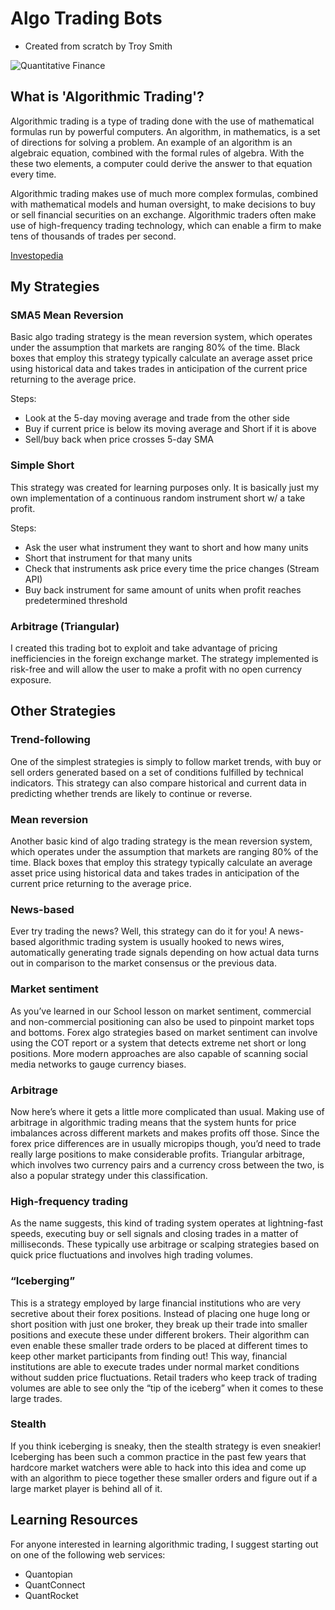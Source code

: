 # Algo Trading Bots
- Created from scratch by Troy Smith

![Quantitative Finance](https://miro.medium.com/max/884/1*SfUnSwcp9mVJB4EH2lPtOQ.png)


## What is 'Algorithmic Trading'?
Algorithmic trading is a type of trading done with the use of mathematical formulas run by powerful computers. An algorithm, in mathematics, is a set of directions for solving a problem. An example of an algorithm is an algebraic equation, combined with the formal rules of algebra. With the these two elements, a computer could derive the answer to that equation every time.

Algorithmic trading makes use of much more complex formulas, combined with mathematical models and human oversight, to make decisions to buy or sell financial securities on an exchange. Algorithmic traders often make use of high-frequency trading technology, which can enable a firm to make tens of thousands of trades per second.

[Investopedia](https://www.investopedia.com/terms/a/algorithmictrading.asp#ixzz5WlaWZKNw)


## My Strategies

### SMA5 Mean Reversion
Basic algo trading strategy is the mean reversion system, which operates under the assumption that markets are ranging 80% of the time. Black boxes that employ this strategy typically calculate an average asset price using historical data and takes trades in anticipation of the current price returning to the average price. 

Steps:
- Look at the 5-day moving average and trade from the other side
- Buy if current price is below its moving average and Short if it is above
- Sell/buy back when price crosses 5-day SMA

### Simple Short
This strategy was created for learning purposes only. It is basically just my own implementation of a continuous random instrument short w/ a take profit. 

Steps:
- Ask the user what instrument they want to short and how many units
- Short that instrument for that many units
- Check that instruments ask price every time the price changes (Stream API)
- Buy back instrument for same amount of units when profit reaches predetermined threshold

### Arbitrage (Triangular)
I created this trading bot to exploit and take advantage of pricing inefficiencies in the foreign exchange market. The strategy implemented is risk-free and will allow the user to make a profit with no open currency exposure.


## Other Strategies 

### Trend-following

One of the simplest strategies is simply to follow market trends, with buy or sell orders generated based on a set of conditions fulfilled by technical indicators. This strategy can also compare historical and current data in predicting whether trends are likely to continue or reverse.

### Mean reversion

Another basic kind of algo trading strategy is the mean reversion system, which operates under the assumption that markets are ranging 80% of the time. Black boxes that employ this strategy typically calculate an average asset price using historical data and takes trades in anticipation of the current price returning to the average price.

### News-based

Ever try trading the news? Well, this strategy can do it for you! A news-based algorithmic trading system is usually hooked to news wires, automatically generating trade signals depending on how actual data turns out in comparison to the market consensus or the previous data.

### Market sentiment

As you’ve learned in our School lesson on market sentiment, commercial and non-commercial positioning can also be used to pinpoint market tops and bottoms. Forex algo strategies based on market sentiment can involve using the COT report or a system that detects extreme net short or long positions. More modern approaches are also capable of scanning social media networks to gauge currency biases.

### Arbitrage

Now here’s where it gets a little more complicated than usual. Making use of arbitrage in algorithmic trading means that the system hunts for price imbalances across different markets and makes profits off those. Since the forex price differences are in usually micropips though, you’d need to trade really large positions to make considerable profits. Triangular arbitrage, which involves two currency pairs and a currency cross between the two, is also a popular strategy under this classification.

### High-frequency trading

As the name suggests, this kind of trading system operates at lightning-fast speeds, executing buy or sell signals and closing trades in a matter of milliseconds. These typically use arbitrage or scalping strategies based on quick price fluctuations and involves high trading volumes.

### “Iceberging”

This is a strategy employed by large financial institutions who are very secretive about their forex positions. Instead of placing one huge long or short position with just one broker, they break up their trade into smaller positions and execute these under different brokers. Their algorithm can even enable these smaller trade orders to be placed at different times to keep other market participants from finding out! This way, financial institutions are able to execute trades under normal market conditions without sudden price fluctuations. Retail traders who keep track of trading volumes are able to see only the “tip of the iceberg” when it comes to these large trades.

### Stealth

If you think iceberging is sneaky, then the stealth strategy is even sneakier! Iceberging has been such a common practice in the past few years that hardcore market watchers were able to hack into this idea and come up with an algorithm to piece together these smaller orders and figure out if a large market player is behind all of it.






## Learning Resources
For anyone interested in learning algorithmic trading, I suggest starting out on one of the following web services:
- Quantopian
- QuantConnect
- QuantRocket